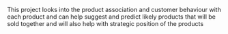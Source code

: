 This project looks into the product association and customer behaviour with each product and can help suggest and predict likely products that will be sold together and will also help with strategic position of the products
